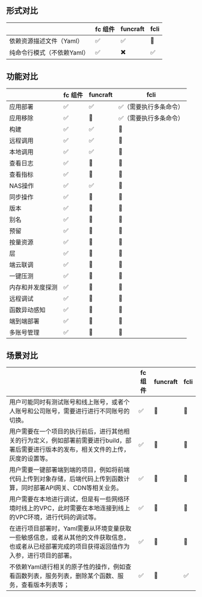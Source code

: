 


## 形式对比

|     | fc 组件 | funcraft | fcli |
| --- | --- | --- | --- |
| 依赖资源描述文件（Yaml） | ✅ | ✅ | 🙅 | 
| 纯命令行模式（不依赖Yaml） | ✅ | ✖️ | ✅ | 



## 功能对比

|     | fc 组件 | funcraft | fcli |
| --- | --- | --- | --- |
| 应用部署 | ✅ | ✅ | ✅（需要执行多条命令） | 
| 应用移除 | ✅ | 🙅️ | ✅（需要执行多条命令） | 
| 构建 | ✅ | ✅ | 🙅️ | 
| 远程调用 | ✅ | ✅ | 🙅️ | 
| 本地调用 | ✅ | ✅ | 🙅️ | 
| 查看日志 | ✅ | 🙅 | 🙅️ | 
| 查看指标 | ✅ | 🙅 | 🙅️ | 
| NAS操作 | ✅ | ✅ | 🙅️ | 
| 同步操作 | ✅ | 🙅 | 🙅️ | 
| 版本 | ✅ | 🙅 | 🙅️ | 
| 别名 | ✅ | 🙅 | 🙅️ | 
| 预留 | ✅ | 🙅 | 🙅️ | 
| 按量资源 | ✅ | 🙅 | 🙅️ | 
| 层 | ✅ | 🙅 | 🙅️ | 
| 端云联调 | ✅ | 🙅 | 🙅️ | 
| 一键压测 | ✅ | 🙅 | 🙅️ | 
| 内存和并发度探测 | ✅ | 🙅 | 🙅️ | 
| 远程调试 | ✅ | 🙅 | 🙅️ | 
| 函数异动感知 | ✅ | 🙅 | 🙅️ | 
| 端到端部署 | ✅ | 🙅 | 🙅️ | 
| 多账号管理 | ✅ | 🙅️ | 🙅️ | 



## 场景对比

|     | fc 组件 | funcraft | fcli |
| --- | --- | --- | --- |
| 用户可能同时有测试账号和线上账号，或者个人账号和公司账号，需要进行进行不同账号的切换。| ✅ | 🙅 | 🙅️ | 
| 用户需要在一个项目的执行前后，进行其他相关的行为定义，例如部署前需要进行build，部署后需要进行版本的发布，相关文件的上传，灰度的设置等。| ✅ | 🙅 | 🙅️ | 
| 用户需要一键部署端到端的项目，例如将前端代码上传到对象存储，后端代码上传到函数计算，同时部署API网关、CDN等相关业务。| ✅ | 🙅 | 🙅️ | 
| 用户需要在本地进行调试，但是有一些网络环境时线上的VPC，此时需要在本地连接到线上的VPC环境，进行代码的调试等。| ✅ | 🙅 | 🙅️ | 
| 在进行项目部署时，Yaml需要从环境变量获取一些敏感信息，或者从其他的文件获取信息，也或者从已经部署完成的项目获得返回值作为入参，进行项目的部署。| ✅ | 🙅 | 🙅️ | 
| 不依赖Yaml进行相关的原子性的操作，例如查看函数列表，服务列表，删除某个函数、服务，查看版本列表等；| ✅ | 🙅 | ✅ | 

